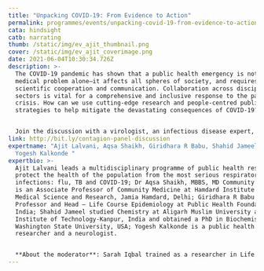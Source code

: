 ```yaml
---
title: "Unpacking COVID-19: From Evidence to Action"
permalink: programmes/events/unpacking-covid-19-from-evidence-to-action/
cata: hindsight
catb: narrating
thumb: /static/img/ev_ajit_thumbnail.png
cover: /static/img/ev_ajit_coverimage.png
date: 2021-06-04T10:30:34.726Z
description: >-
  The COVID-19 pandemic has shown that a public health emergency is not a
  medical problem alone—it affects all spheres of society, and requires
  scientific cooperation and communication. Collaboration across disciplines and
  sectors is vital for a comprehensive and inclusive response to the pandemic
  crisis. How can we use cutting-edge research and people-centred public health
  strategies to help mitigate the devastating consequences of COVID-19?


  Join the discussion with a virologist, an infectious disease expert, an epidemiologist, a physician and a professor of community medicine— to explore how cross-disciplinary research combined with sensitive on-the-ground response are crucial to addressing the current public health and socio-economic crises.
link: http://bit.ly/contagion-panel-discussion
expertname: "Ajit Lalvani, Aqsa Shaikh, Giridhara R Babu, Shahid Jameel and
  Yogesh Kalkonde "
expertbio: >-
  Ajit Lalvani leads a multidisciplinary programme of public health research to
  protect the health of the population from the most serious respiratory
  infections: flu, TB and COVID-19; Dr Aqsa Shaikh, MBBS, MD Community Medicine
  is an Associate Professor of Community Medicine at Hamdard Institute of
  Medical Science and Research, Jamia Hamdard, Delhi; Giridhara R Babu is
  Professor and Head – Life Course Epidemiology at Public Health Foundation of
  India; Shahid Jameel studied Chemistry at Aligarh Muslim University and Indian
  Institute of Technology-Kanpur, India and obtained a PhD in Biochemistry at
  Washington State University, USA; Yogesh Kalkonde is a public health
  researcher and a neurologist. 


  **About the moderator**: Sarah Iqbal trained as a researcher in Life Sciences and is currently a Communications and Public Engagement practitioner in India.
---
```

